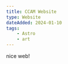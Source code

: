 ```yaml
---
title: CCAM Website
type: Website
dateAdded: 2024-01-10
tags:
    - Astro
    - art
---
```


nice web!
